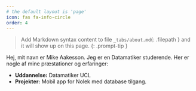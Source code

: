 ```yaml
---
# the default layout is 'page'
icon: fas fa-info-circle
order: 4
---
```


> Add Markdown syntax content to file `_tabs/about.md`{: .filepath } and it will show up on this page.
{: .prompt-tip }

Hej, mit navn er Mike Aakesson. Jeg er en Datamatiker studerende. Her er nogle af mine præstationer og erfaringer:

- **Uddannelse:** Datamatiker UCL
- **Projekter:** Mobil app for Nolek med database tilgang.

